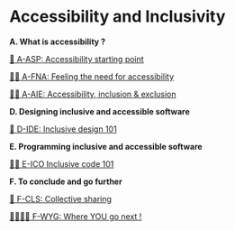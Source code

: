 # Accessibility and Inclusivity

**A. What is accessibility ?**

[🚀 A-ASP: Accessibility starting point](A-ASP.md)

[🫳🏿 A-FNA: Feeling the need for accessibility](A-FNA.md)

[👩‍🦽 A-AIE: Accessibility, inclusion & exclusion](A-AIE.md)

**D. Designing inclusive and accessible software**

[🎨 D-IDE: Inclusive design 101](D-IDE.md)

**E. Programming inclusive and accessible software**

[👩‍💻 E-ICO Inclusive code 101](E-ICO.md)

**F. To conclude and go further**

[💬 F-CLS: Collective sharing](F-CLS.md)

[🏃🏽‍♀️‍➡️ F-WYG: Where YOU go next !](F-WYG.md)